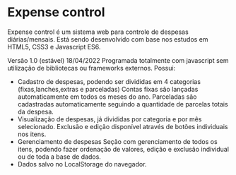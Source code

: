 # Expense control
Expense control é um sistema web para controle de despesas diárias/mensais.
Está sendo desenvolvido com base nos estudos em HTML5, CSS3 e Javascript ES6.

Versão 1.0 (estável) 18/04/2022
Programada totalmente com javascript sem utilização de bibliotecas ou frameworks externos.
Possui:
- Cadastro de despesas, podendo ser divididas em 4 categorias (fixas,lanches,extras e parceladas)
Contas fixas são lançadas automaticamente em todos os meses do ano.
Parceladas são cadastradas automaticamente seguindo a quantidade de parcelas totais da despesa.
- Visualização de despesas, já divididas por categoria e por mês selecionado.
Exclusão e edição disponível através de botões individuais nos itens.
- Gerenciamento de despesas
Seção com gerenciamento de todos os itens, podendo fazer ordenação de valores, edição e exclusão individual ou de toda a base de dados.
- Dados salvo no LocalStorage do navegador.
